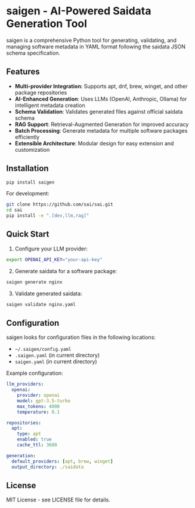 # saigen - AI-Powered Saidata Generation Tool

saigen is a comprehensive Python tool for generating, validating, and managing software metadata in YAML format following the saidata JSON schema specification.

## Features

- **Multi-provider Integration**: Supports apt, dnf, brew, winget, and other package repositories
- **AI-Enhanced Generation**: Uses LLMs (OpenAI, Anthropic, Ollama) for intelligent metadata creation
- **Schema Validation**: Validates generated files against official saidata schema
- **RAG Support**: Retrieval-Augmented Generation for improved accuracy
- **Batch Processing**: Generate metadata for multiple software packages efficiently
- **Extensible Architecture**: Modular design for easy extension and customization

## Installation

```bash
pip install saigen
```

For development:
```bash
git clone https://github.com/sai/sai.git
cd sai
pip install -e ".[dev,llm,rag]"
```

## Quick Start

1. Configure your LLM provider:
```bash
export OPENAI_API_KEY="your-api-key"
```

2. Generate saidata for a software package:
```bash
saigen generate nginx
```

3. Validate generated saidata:
```bash
saigen validate nginx.yaml
```

## Configuration

saigen looks for configuration files in the following locations:
- `~/.saigen/config.yaml`
- `.saigen.yaml` (in current directory)
- `saigen.yaml` (in current directory)

Example configuration:
```yaml
llm_providers:
  openai:
    provider: openai
    model: gpt-3.5-turbo
    max_tokens: 4000
    temperature: 0.1

repositories:
  apt:
    type: apt
    enabled: true
    cache_ttl: 3600

generation:
  default_providers: [apt, brew, winget]
  output_directory: ./saidata
```

## License

MIT License - see LICENSE file for details.